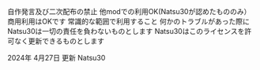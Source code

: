自作発言及び二次配布の禁止
他modでの利用OK(Natsu30が認めたもののみ）
商用利用はOKです
常識的な範囲で利用すること
何かのトラブルがあった際にNatsu30は一切の責任を負わないものとします
Natsu30はこのライセンスを許可なく更新できるものとします

2024年 4月27日 更新 Natsu30




